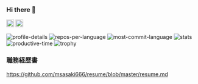 ### Hi there 👋
<p align="left">
  <img height="20" src="https://komarev.com/ghpvc/?username=msasaki666" />
  <img height="20" src="https://img.shields.io/github/followers/msasaki666?label=follow&logo=github&style=flat" />
</p>


![profile-details](http://github-profile-summary-cards.vercel.app/api/cards/profile-details?username=msasaki666&theme=github_dark)
![repos-per-language](http://github-profile-summary-cards.vercel.app/api/cards/repos-per-language?username=msasaki666&theme=github_dark)
![most-commit-language](http://github-profile-summary-cards.vercel.app/api/cards/most-commit-language?username=msasaki666&theme=github_dark)
![stats](http://github-profile-summary-cards.vercel.app/api/cards/stats?username=msasaki666&theme=github_dark)
![productive-time](http://github-profile-summary-cards.vercel.app/api/cards/productive-time?username=msasaki666&theme=github_dark&utcOffset=9)
![trophy](https://github-profile-trophy.vercel.app/?username=msasaki666&theme=gruvbox)

### 職務経歴書
https://github.com/msasaki666/resume/blob/master/resume.md

<!--
**Sasaki-Motoaki/Sasaki-Motoaki** is a ✨ _special_ ✨ repository because its `README.md` (this file) appears on your GitHub profile.

Here are some ideas to get you started:

- 🔭 I’m currently working on ...
- 🌱 I’m currently learning ...
- 👯 I’m looking to collaborate on ...
- 🤔 I’m looking for help with ...
- 💬 Ask me about ...
- 📫 How to reach me: ...
- 😄 Pronouns: ...
- ⚡ Fun fact: ...
-->
